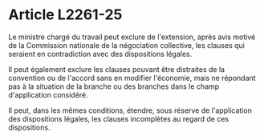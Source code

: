 # Article L2261-25

Le ministre chargé du travail peut exclure de l'extension, après avis motivé de la Commission nationale de la négociation collective, les clauses qui seraient en contradiction avec des dispositions légales.

Il peut également exclure les clauses pouvant être distraites de la convention ou de l'accord sans en modifier l'économie, mais ne répondant pas à la situation de la branche ou des branches dans le champ d'application considéré.

Il peut, dans les mêmes conditions, étendre, sous réserve de l'application des dispositions légales, les clauses incomplètes au regard de ces dispositions.